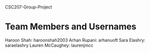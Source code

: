 CSC207-Group-Project

# Team Members and Usernames
 Haroon Shah: haroonshah2003
 Arhan Rupani: arhanuoft
 Sara Elashry: saraelashry
 Lauren McCaughey: laurenjmcc
